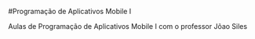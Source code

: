 

#Programação de Aplicativos Mobile I

Aulas de Programação de Aplicativos Mobile I com o professor Jõao Siles